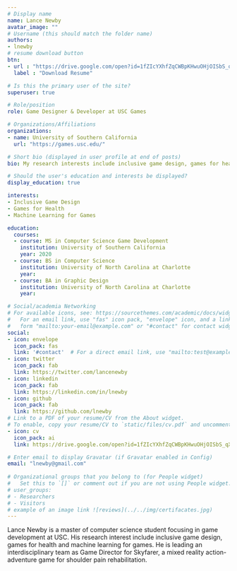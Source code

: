 ```yaml
---
# Display name
name: Lance Newby
avatar_image: ""
# Username (this should match the folder name)
authors:
- lnewby
# resume download button
btn:
- url : "https://drive.google.com/open?id=1fZIcYXhfZqCWBpKHwuOHjOISbS_qXARE"
  label : "Download Resume"

# Is this the primary user of the site?
superuser: true

# Role/position
role: Game Designer & Developer at USC Games

# Organizations/Affiliations
organizations:
- name: University of Southern California
  url: "https://games.usc.edu/"

# Short bio (displayed in user profile at end of posts)
bio: My research interests include inclusive game design, games for health and machine learning for games.

# Should the user's education and interests be displayed?
display_education: true

interests:
- Inclusive Game Design
- Games for Health
- Machine Learning for Games

education:
  courses:
  - course: MS in Computer Science Game Development
    institution: University of Southern California
    year: 2020
  - course: BS in Computer Science
    institution: University of North Carolina at Charlotte
    year:
  - course: BA in Graphic Design
    institution: University of North Carolina at Charlotte
    year:

# Social/academia Networking
# For available icons, see: https://sourcethemes.com/academic/docs/widgets/#icons
#   For an email link, use "fas" icon pack, "envelope" icon, and a link in the
#   form "mailto:your-email@example.com" or "#contact" for contact widget.
social:
- icon: envelope
  icon_pack: fas
  link: '#contact'  # For a direct email link, use "mailto:test@example.org".
- icon: twitter
  icon_pack: fab
  link: https://twitter.com/lancenewby
- icon: linkedin
  icon_pack: fab
  link: https://linkedin.com/in/lnewby
- icon: github
  icon_pack: fab
  link: https://github.com/lnewby
# Link to a PDF of your resume/CV from the About widget.
# To enable, copy your resume/CV to `static/files/cv.pdf` and uncomment the lines below.  
- icon: cv
  icon_pack: ai
  link: https://drive.google.com/open?id=1fZIcYXhfZqCWBpKHwuOHjOISbS_qXARE

# Enter email to display Gravatar (if Gravatar enabled in Config)
email: "lnewby@gmail.com"
  
# Organizational groups that you belong to (for People widget)
#   Set this to `[]` or comment out if you are not using People widget.  
# user_groups:
# - Researchers
# - Visitors
# example of an image link ![reviews](../../img/certifacates.jpg)
---
```


Lance Newby is a master of computer science student focusing in game development at USC. His research interest include inclusive game design, games for health and machine learning for games. He is leading an interdisciplinary team as Game Director for Skyfarer, a mixed reality action-adventure game for shoulder pain rehabilitation.


